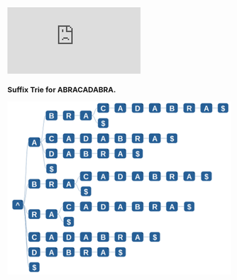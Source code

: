  
<iframe src="https://www.youtube.com/embed/prFWgodYD-Y" frameborder="0" allow="autoplay; encrypted-media" allowfullscreen></iframe>

### Suffix Trie for ABRACADABRA.
<img src="images/suffix-trie.png"/>
